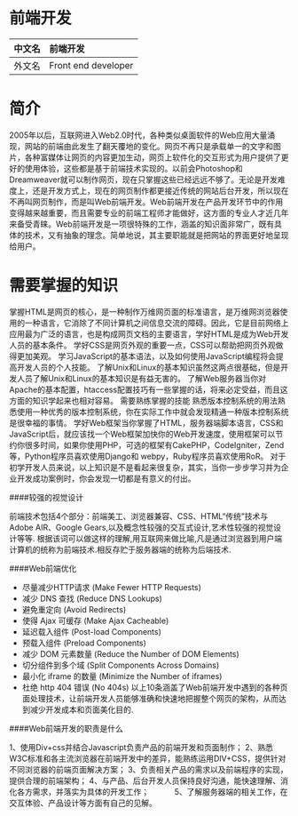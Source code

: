 # 前端开发

| 中文名 | 前端开发 |
| :--- | :--- |
| 外文名 | Front end developer |

# 简介

2005年以后，互联网进入Web2.0时代，各种类似桌面软件的Web应用大量涌现，网站的前端由此发生了翻天覆地的变化。网页不再只是承载单一的文字和图片，各种富媒体让网页的内容更加生动，网页上软件化的交互形式为用户提供了更好的使用体验，这些都是基于前端技术实现的。以前会Photoshop和Dreamweaver就可以制作网页，现在只掌握这些已经远远不够了。无论是开发难度上，还是开发方式上，现在的网页制作都更接近传统的网站后台开发，所以现在不再叫网页制作，而是叫Web前端开发。Web前端开发在产品开发环节中的作用变得越来越重要，而且需要专业的前端工程师才能做好，这方面的专业人才近几年来备受青睐。Web前端开发是一项很特殊的工作，涵盖的知识面非常广，既有具体的技术，又有抽象的理念。简单地说，其主要职能就是把网站的界面更好地呈现给用户。

# 需要掌握的知识

掌握HTML是网页的核心，是一种制作万维网页面的标准语言，是万维网浏览器使用的一种语言，它消除了不同计算机之间信息交流的障碍。因此，它是目前网络上应用最为广泛的语言，也是构成网页文档的主要语言，学好HTML是成为Web开发人员的基本条件。
学好CSS是网页外观的重要一点，CSS可以帮助把网页外观做得更加美观。
学习JavaScript的基本语法，以及如何使用JavaScript编程将会提高开发人员的个人技能。
了解Unix和Linux的基本知识虽然这两点很基础，但是开发人员了解Unix和Linux的基本知识是有益无害的。
了解Web服务器当你对Apache的基本配置，htaccess配置技巧有一些掌握的话，将来必定受益，而且这方面的知识学起来也相对容易。
需要熟练掌握的技能
熟悉版本控制系统的用法熟悉使用一种优秀的版本控制系统，你在实际工作中就会发现精通一种版本控制系统是很幸福的事情。
学好Web框架当你掌握了HTML，服务器端脚本语言，CSS和JavaScript后，就应该找一个Web框架加快你的Web开发速度，使用框架可以节约你很多时间，如果你使用PHP，可选的框架有CakePHP，CodeIgniter，Zend等，Python程序员喜欢使用Django和 webpy，Ruby程序员喜欢使用RoR。
对于初学开发人员来说，以上知识是不是看起来很复杂，其实，当你一步步学习并为企业开发成功案例时，你会发现一切都是有意义的付出。

####较强的视觉设计

前端技术包括4个部分：前端美工、浏览器兼容、CSS、HTML“传统”技术与Adobe AIR、Google Gears,以及概念性较强的交互式设计,艺术性较强的视觉设计等等.
根据该词可以做这样的理解,用互联网来做比喻,凡是通过浏览器到用户端计算机的统称为前端技术.相反存贮于服务器端的统称为后端技术.

####Web前端优化

* 尽量减少HTTP请求 (Make Fewer HTTP Requests)
* 减少 DNS 查找 (Reduce DNS Lookups)
* 避免重定向 (Avoid Redirects)
* 使得 Ajax 可缓存 (Make Ajax Cacheable)
* 延迟载入组件 (Post-load Components)
* 预载入组件 (Preload Components)
* 减少 DOM 元素数量 (Reduce the Number of DOM Elements)
* 切分组件到多个域 (Split Components Across Domains)
* 最小化 iframe 的数量 (Minimize the Number of iframes)
* 杜绝 http 404 错误 (No 404s)
以上10条涵盖了Web前端开发中遇到的各种页面处理技术，让前端开发人员能够准确和快速地把握整个网页的架构，从而达到减少开发成本和页面美化目的.

####Web前端开发的职责是什么

1、使用Div+css并结合Javascript负责产品的前端开发和页面制作；
2、熟悉W3C标准和各主流浏览器在前端开发中的差异，能熟练运用DIV+CSS，提供针对不同浏览器的前端页面解决方案；
3、负责相关产品的需求以及前端程序的实现，提供合理的前端架构；
4、与产品、后台开发人员保持良好沟通，能快速理解、消化各方需求，并落实为具体的开发工作；　　　
5、了解服务器端的相关工作，在交互体验、产品设计等方面有自己的见解。

